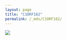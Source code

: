```yaml
---
layout: page
title: "C1ORF162"
permalink: /_mds/C1ORF162/
---
```


![](../../algns0/N114_5HSAA013652_aln_report.png?raw=true)